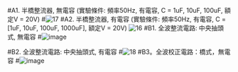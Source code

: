 #A1. 半橋整流器, 無電容 (實驗條件: 頻率50Hz, 有電容, C = 1uF, 10uF, 100uF, 額定V = 20V)
#![17](https://github.com/jwirder/EC2024/assets/162286544/ca6ea4d5-79d4-4cee-a241-5bc46b879e14)
#A2. 半橋整流器, 有電容 (實驗條件: 頻率50Hz, 有電容, C = [1uF, 10uF, 100uF, 1000uF], 額定V = 20V)
![16](https://github.com/jwirder/EC2024/assets/162286544/b0d079b5-151a-4ecb-a3e4-e9b8be11e554)
#B1. 全波整流電路: 中央抽頭式, 無電容
#![image](https://github.com/jwirder/EC2024/assets/162286544/5f0dab3d-76f1-4759-a112-e9bdde89dfc3)


#B2. 全波整流電路: 中央抽頭式, 有電容
#![18](https://github.com/jwirder/EC2024/assets/162286544/d6ce9d19-5bf5-4e89-a98d-4d1b59c88145)
#B3。全波校正電路：橋式，無電容
#![image](https://github.com/jwirder/EC2024/assets/162286544/62a84192-f5f7-4aa3-ac7e-9fe59b5544c3)
